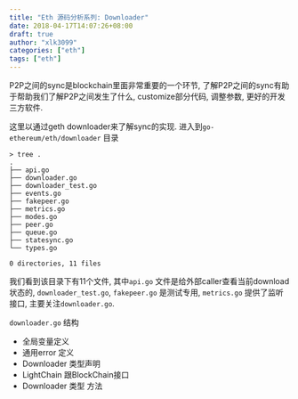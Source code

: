```yaml
---
title: "Eth 源码分析系列: Downloader"
date: 2018-04-17T14:07:26+08:00
draft: true
author: "xlk3099"
categories: ["eth"]
tags: ["eth"]
---
```


P2P之间的sync是blockchain里面非常重要的一个环节, 了解P2P之间的sync有助于帮助我们了解P2P之间发生了什么, customize部分代码, 调整参数, 更好的开发三方软件. 

这里以通过geth downloader来了解sync的实现. 进入到`go-ethereum/eth/downloader` 目录

```
> tree .
.
├── api.go
├── downloader.go
├── downloader_test.go
├── events.go
├── fakepeer.go
├── metrics.go
├── modes.go
├── peer.go
├── queue.go
├── statesync.go
└── types.go

0 directories, 11 files

```
我们看到该目录下有11个文件, 其中`api.go` 文件是给外部caller查看当前download状态的, `downloader_test.go`, `fakepeer.go` 是测试专用, `metrics.go` 提供了监听接口, 主要关注`downloader.go`.

`downloader.go` 结构
* 全局变量定义
* 通用error 定义
* Downloader 类型声明
* LightChain 跟BlockChain接口
* Downloader 类型 方法

